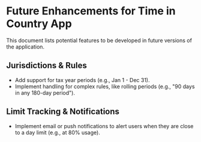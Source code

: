 # Future Enhancements for Time in Country App

This document lists potential features to be developed in future versions of the application.

## Jurisdictions & Rules
- Add support for tax year periods (e.g., Jan 1 - Dec 31).
- Implement handling for complex rules, like rolling periods (e.g., "90 days in any 180-day period").

## Limit Tracking & Notifications
- Implement email or push notifications to alert users when they are close to a day limit (e.g., at 80% usage).
